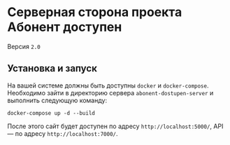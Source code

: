 # Серверная сторона проекта Абонент доступен

Версия `2.0`

## Установка и запуск

На вашей системе должны быть доступны `docker` и `docker-compose`. Необходимо зайти в директорию сервера `abonent-dostupen-server` и выполнить следующую команду:

```
docker-compose up -d --build
```

После этого сайт будет доступен по адресу `http://localhost:5000/`, API — по адресу `http://localhost:7000/`.

